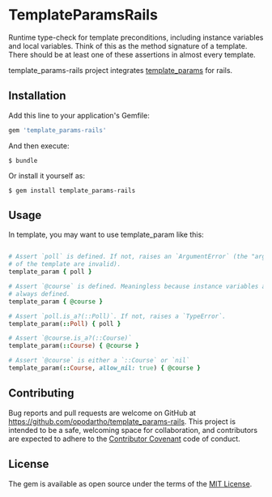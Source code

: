 # TemplateParamsRails
Runtime type-check for template preconditions, including instance variables
and local variables. Think of this as the method signature of a template.
There should be at least one of these assertions in almost every template.

template_params-rails project integrates [template_params](https://github.com/jaredbeck/template_params) for rails.
## Installation

Add this line to your application's Gemfile:

```ruby
gem 'template_params-rails'
```

And then execute:

    $ bundle

Or install it yourself as:

    $ gem install template_params-rails

## Usage

In template, you may want to use template_param like this:

```ruby

# Assert `poll` is defined. If not, raises an `ArgumentError` (the "arguments"
# of the template are invalid).
template_param { poll }

# Assert `@course` is defined. Meaningless because instance variables are
# always defined.
template_param { @course }

# Assert `poll.is_a?(::Poll)`. If not, raises a `TypeError`.
template_param(::Poll) { poll }

# Assert `@course.is_a?(::Course)`
template_param(::Course) { @course }

# Assert `@course` is either a `::Course` or `nil`
template_param(::Course, allow_nil: true) { @course }
```
## Contributing

Bug reports and pull requests are welcome on GitHub at https://github.com/opodartho/template_params-rails. This project is intended to be a safe, welcoming space for collaboration, and contributors are expected to adhere to the [Contributor Covenant](http://contributor-covenant.org) code of conduct.


## License

The gem is available as open source under the terms of the [MIT License](http://opensource.org/licenses/MIT).

